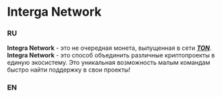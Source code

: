 # Interga Network
### RU

**Integra Network** - это не очередная монета, выпущенная в сети ***[TON](https://ton.org/)***. **Integra Network** - это способ объединить различные криптопроекты в единую экосистему. Это уникальная возможность малым командам быстро найти поддержку в свои проекты!


### EN